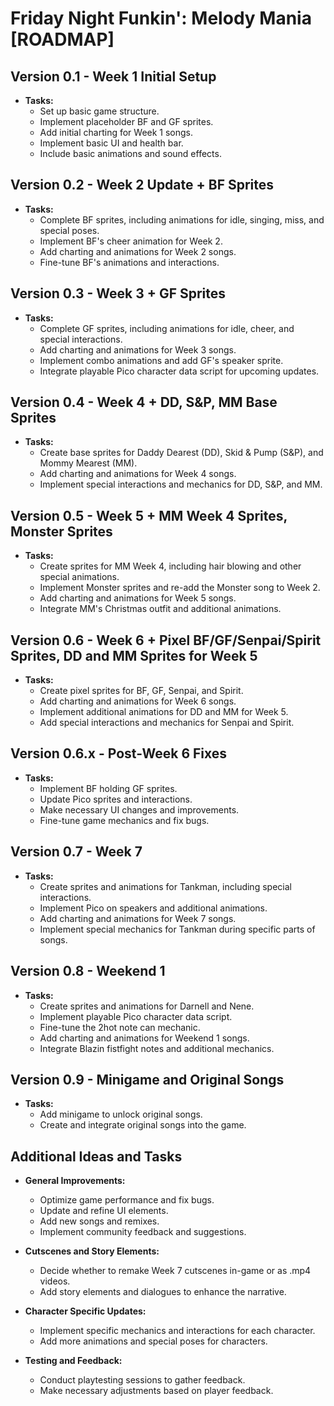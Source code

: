 # Friday Night Funkin': Melody Mania [ROADMAP]

## Version 0.1 - Week 1 Initial Setup
- **Tasks:**
  - Set up basic game structure.
  - Implement placeholder BF and GF sprites.
  - Add initial charting for Week 1 songs.
  - Implement basic UI and health bar.
  - Include basic animations and sound effects.

## Version 0.2 - Week 2 Update + BF Sprites
- **Tasks:**
  - Complete BF sprites, including animations for idle, singing, miss, and special poses.
  - Implement BF's cheer animation for Week 2.
  - Add charting and animations for Week 2 songs.
  - Fine-tune BF's animations and interactions.

## Version 0.3 - Week 3 + GF Sprites
- **Tasks:**
  - Complete GF sprites, including animations for idle, cheer, and special interactions.
  - Add charting and animations for Week 3 songs.
  - Implement combo animations and add GF's speaker sprite.
  - Integrate playable Pico character data script for upcoming updates.

## Version 0.4 - Week 4 + DD, S&P, MM Base Sprites
- **Tasks:**
  - Create base sprites for Daddy Dearest (DD), Skid & Pump (S&P), and Mommy Mearest (MM).
  - Add charting and animations for Week 4 songs.
  - Implement special interactions and mechanics for DD, S&P, and MM.

## Version 0.5 - Week 5 + MM Week 4 Sprites, Monster Sprites
- **Tasks:**
  - Create sprites for MM Week 4, including hair blowing and other special animations.
  - Implement Monster sprites and re-add the Monster song to Week 2.
  - Add charting and animations for Week 5 songs.
  - Integrate MM's Christmas outfit and additional animations.

## Version 0.6 - Week 6 + Pixel BF/GF/Senpai/Spirit Sprites, DD and MM Sprites for Week 5
- **Tasks:**
  - Create pixel sprites for BF, GF, Senpai, and Spirit.
  - Add charting and animations for Week 6 songs.
  - Implement additional animations for DD and MM for Week 5.
  - Add special interactions and mechanics for Senpai and Spirit.

## Version 0.6.x - Post-Week 6 Fixes
- **Tasks:**
  - Implement BF holding GF sprites.
  - Update Pico sprites and interactions.
  - Make necessary UI changes and improvements.
  - Fine-tune game mechanics and fix bugs.

## Version 0.7 - Week 7
- **Tasks:**
  - Create sprites and animations for Tankman, including special interactions.
  - Implement Pico on speakers and additional animations.
  - Add charting and animations for Week 7 songs.
  - Implement special mechanics for Tankman during specific parts of songs.

## Version 0.8 - Weekend 1
- **Tasks:**
  - Create sprites and animations for Darnell and Nene.
  - Implement playable Pico character data script.
  - Fine-tune the 2hot note can mechanic.
  - Add charting and animations for Weekend 1 songs.
  - Integrate Blazin fistfight notes and additional mechanics.

## Version 0.9 - Minigame and Original Songs
- **Tasks:**
  - Add minigame to unlock original songs.
  - Create and integrate original songs into the game.

## Additional Ideas and Tasks
- **General Improvements:**
  - Optimize game performance and fix bugs.
  - Update and refine UI elements.
  - Add new songs and remixes.
  - Implement community feedback and suggestions.

- **Cutscenes and Story Elements:**
  - Decide whether to remake Week 7 cutscenes in-game or as .mp4 videos.
  - Add story elements and dialogues to enhance the narrative.

- **Character Specific Updates:**
  - Implement specific mechanics and interactions for each character.
  - Add more animations and special poses for characters.

- **Testing and Feedback:**
  - Conduct playtesting sessions to gather feedback.
  - Make necessary adjustments based on player feedback.
